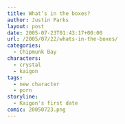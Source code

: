 ```yaml
---
title: What’s in the boxes?
author: Justin Parks
layout: post
date: 2005-07-23T01:43:17+00:00
url: /2005/07/22/whats-in-the-boxes/
categories:
  - Chipmunk Bay
characters:
  - crystal
  - kaigon
tags:
  - new character
  - porn
storyline:
  - Kaigon's first date
comic: 20050723.png  
---
```

